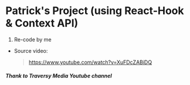 # Patrick's Project (using React-Hook & Context API)

1. Re-code by me

- Source video:
  > https://www.youtube.com/watch?v=XuFDcZABiDQ

##### Thank to Traversy Media Youtube channel
